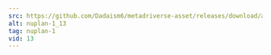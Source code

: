 ```yaml
---
src: https://github.com/Dadaism6/metadriverse-asset/releases/download/assetsv1.0.2/nuplan-1_13.mp4
alt: nuplan-1_13
tag: nuplan-1
vid: 13
---
```

